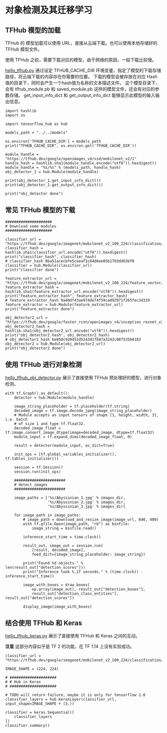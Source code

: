 # 对象检测及其迁移学习

## TFHub 模型的加载

TFHub 的 模型加载可以使用 URL，直接从云端下载。也可以使用本地存储好的 TFHub 模型文件。

使用 TFHub 之前，需要下载对应的模型，由于网络的原因，一般下载比较慢。

[hello_tfhub.py](../../src/study_keras/hello_tfhub.py) 通过设定 TFHUB_CACHE_DIR 环境变量，指定了模型的下载存储路径，将云端下载的内容存在你需要的位置。
下载的模型会被存放在对应 Hash 值的目录下，同时会产生一个hash值为名称的文本描述文件。
这个模型目录下，会有 tfhub_module.pb 和 saved_module.pb 这样的模型文件，还会有对应的参数存储。
get_input_info_dict 和 get_output_info_dict 能够显示此模型的输入输出信息。

    import hashlib
    import os
    
    import tensorflow_hub as hub
    
    models_path = "../../models"
    
    os.environ['TFHUB_CACHE_DIR'] = models_path
    print("TFHUB_CACHE_DIR", os.environ.get('TFHUB_CACHE_DIR'))
    
    module_handle = "https://tfhub.dev/google/openimages_v4/ssd/mobilenet_v2/1"
    handle_hash = hashlib.sha1(module_handle.encode("utf8")).hexdigest()
    module_handle = "%s/%s" % (models_path, handle_hash)
    obj_detector_1 = hub.Module(module_handle)
    
    print(obj_detector_1.get_input_info_dict())
    print(obj_detector_1.get_output_info_dict())
    
    print("obj_detector done")

## 常见 TFHub 模型的下载

    #####################
    # Download some modules
    #####################
    
    classifier_url = "https://tfhub.dev/google/imagenet/mobilenet_v2_100_224/classification/3"
    classifier_hash = hashlib.sha1(classifier_url.encode("utf8")).hexdigest()
    print("classifier_hash", classifier_hash)
    # classifier_hash 8ba51acecbfe5ceeaf1c04d6ee05b1703dd63bf0
    classifier = hub.Module(classifier_url)
    print("classifier done")
    
    feature_extractor_url = "https://tfhub.dev/google/imagenet/mobilenet_v2_100_224/feature_vector/3"
    feature_extractor_hash = hashlib.sha1(feature_extractor_url.encode("utf8")).hexdigest()
    print("feature_extractor_hash", feature_extractor_hash)
    # feature_extractor_hash 9a40df43ae974de74f59ca892971f265fec3d319
    feature_extractor = hub.Module(feature_extractor_url)
    print("feature_extractor done")
    
    obj_detector2_url = "https://tfhub.dev/google/faster_rcnn/openimages_v4/inception_resnet_v2/1"
    obj_detector2_hash = hashlib.sha1(obj_detector2_url.encode("utf8")).hexdigest()
    print("obj_detector2_hash", obj_detector2_hash)
    # obj_detector2_hash 6e850c920451d5243d1fb87a3242c087535b9183
    obj_detector2 = hub.Module(obj_detector2_url)
    print("obj_detector2 done")

## 使用 TFHub 进行对象检测

[hello_tfhub_obj_detector.py](../../src/study_keras/hello_tfhub_obj_detector.py) 展示了直接使用 TFHub 预处理好的模型，进行对象检测。

    with tf.Graph().as_default():
        detector = hub.Module(module_handle)
    
        image_string_placeholder = tf.placeholder(tf.string)
        decoded_image = tf.image.decode_jpeg(image_string_placeholder)
        # Module accepts as input tensors of shape [1, height, width, 3], i.e. batch
        # of size 1 and type tf.float32.
        decoded_image_float = tf.image.convert_image_dtype(image=decoded_image, dtype=tf.float32)
        module_input = tf.expand_dims(decoded_image_float, 0)
    
        result = detector(module_input, as_dict=True)
    
        init_ops = [tf.global_variables_initializer(), tf.tables_initializer()]
    
        session = tf.Session()
        session.run(init_ops)
    
        #######################
        # detect images
        #######################
    
        image_paths = ['%s/Abyssinian_1.jpg' % images_dir,
                       '%s/Abyssinian_2.jpg' % images_dir,
                       '%s/Abyssinian_3.jpg' % images_dir]
    
        for image_path in image_paths:
            # image_path = download_and_resize_image(image_url, 640, 480)
            with tf.gfile.Open(image_path, "rb") as binfile:
                image_string = binfile.read()
    
            inference_start_time = time.clock()
    
            result_out, image_out = session.run(
                [result, decoded_image],
                feed_dict={image_string_placeholder: image_string})
    
            print("Found %d objects." % len(result_out["detection_scores"]))
            print("Inference took %.2f seconds." % (time.clock() - inference_start_time))
    
            image_with_boxes = draw_boxes(
                np.array(image_out), result_out["detection_boxes"],
                result_out["detection_class_entities"], result_out["detection_scores"])
    
            display_image(image_with_boxes)
    
## 结合使用 TFHub 和 Keras

[hello_tfhub_keras.py](../../src/study_keras/hello_tfhub_keras.py) 展示了直接使用 TFHub 和 Keras 之间的互动。

**注意** 这部分内容似乎是 TF 2 的功能，在 TF 1.14 上没有实验成功。

    classifier_url = "https://tfhub.dev/google/imagenet/mobilenet_v2_100_224/classification/3"
    
    IMAGE_SHAPE = (224, 224)
    
    # #####################
    # # Hub in Keras
    # #####################
    
    # TODO will return failure, maybe it is only for tensorflow 2.0
    classifier_layers = hub.KerasLayer(classifier_url, input_shape=IMAGE_SHAPE + (3,))
    
    classifier = keras.Sequential([
        classifier_layers
    ])
    classifier.summary()
